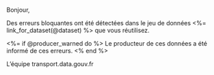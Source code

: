 Bonjour,

Des erreurs bloquantes ont été détectées dans le jeu de données <%= link_for_dataset(@dataset) %> que vous réutilisez.

<%= if @producer_warned do %>
Le producteur de ces données a été informé de ces erreurs.
<% end %>

L’équipe transport.data.gouv.fr
